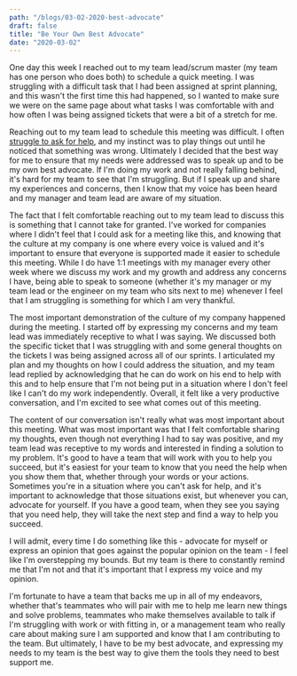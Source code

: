 ```yaml
---
path: "/blogs/03-02-2020-best-advocate"
draft: false 
title: "Be Your Own Best Advocate"
date: "2020-03-02"
---
```


One day this week I reached out to my team lead/scrum master (my team has one person who does both) to schedule a quick meeting. I was struggling with a difficult task that I had been assigned at sprint planning, and this wasn't the first time this had happened, so I wanted to make sure we were on the same page about what tasks I was comfortable with and how often I was being assigned tickets that were a bit of a stretch for me.

Reaching out to my team lead to schedule this meeting was difficult. I often [struggle to ask for help](12-02-2019-learning-to-ask), and my instinct was to play things out until he noticed that something was wrong. Ultimately I decided that the best way for me to ensure that my needs were addressed was to speak up and to be my own best advocate. If I'm doing my work and not really falling behind, it's hard for my team to see that I'm struggling. But if I speak up and share my experiences and concerns, then I know that my voice has been heard and my manager and team lead are aware of my situation.

The fact that I felt comfortable reaching out to my team lead to discuss this is something that I cannot take for granted. I've worked for companies where I didn't feel that I could ask for a meeting like this, and knowing that the culture at my company is one where every voice is valued and it's important to ensure that everyone is supported made it easier to schedule this meeting. While I do have 1:1 meetings with my manager every other week where we discuss my work and my growth and address any concerns I have, being able to speak to someone (whether it's my manager or my team lead or the engineer on my team who sits next to me) whenever I feel that I am struggling is something for which I am very thankful.

The most important demonstration of the culture of my company happened during the meeting. I started off by expressing my concerns and my team lead was immediately receptive to what I was saying. We discussed both the specific ticket that I was struggling with and some general thoughts on the tickets I was being assigned across all of our sprints. I articulated my plan and my thoughts on how I could address the situation, and my team lead replied by acknowledging that he can do work on his end to help with this and to help ensure that I'm not being put in a situation where I don't feel like I can't do my work independently. Overall, it felt like a very productive conversation, and I'm excited to see what comes out of this meeting.

The content of our conversation isn't really what was most important about this meeting. What was most important was that I felt comfortable sharing my thoughts, even though not everything I had to say was positive, and my team lead was receptive to my words and interested in finding a solution to my problem. It's good to have a team that will work with you to help you succeed, but it's easiest for your team to know that you need the help when you show them that, whether through your words or your actions. Sometimes you're in a situation where you can't ask for help, and it's important to acknowledge that those situations exist, but whenever you can, advocate for yourself. If you have a good team, when they see you saying that you need help, they will take the next step and find a way to help you succeed.

I will admit, every time I do something like this - advocate for myself or express an opinion that goes against the popular opinion on the team - I feel like I'm overstepping my bounds. But my team is there to constantly remind me that I'm not and that it's important that I express my voice and my opinion.

I'm fortunate to have a team that backs me up in all of my endeavors, whether that's teammates who will pair with me to help me learn new things and solve problems, teammates who make themselves available to talk if I'm struggling with work or with fitting in, or a management team who really care about making sure I am supported and know that I am contributing to the team. But ultimately, I have to be my best advocate, and expressing my needs to my team is the best way to give them the tools they need to best support me.